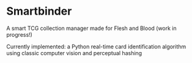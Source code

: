 # Smartbinder

A smart TCG collection manager made for Flesh and Blood (work in progress!)

Currently implemented: a Python real-time card identification algorithm using classic computer vision and perceptual hashing

